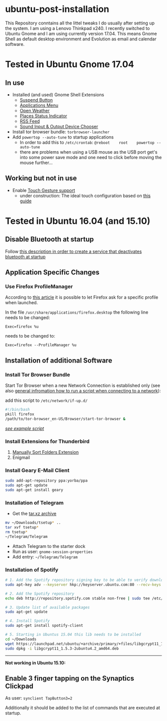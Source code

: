 # ubuntu-post-installation
This Repository conntains all the littel tweaks I do usually after setting up the system. I am using a Lenovo Thinkpad x240. I recently switched to Ubuntu Gnome and I am using currently version 17.04. This means Gnome Shell as default desktop environment and Evolution as email and calendar software.

# Tested in Ubuntu Gnome 17.04

## In use

- Installed (and used) Gnome Shell Extensions
  - [Suspend Button](https://extensions.gnome.org/extension/826/suspend-button/)
  - [Applications Menu](https://extensions.gnome.org/extension/6/applications-menu/)
  - [Open Weather](https://extensions.gnome.org/extension/750/openweather/)
  - [Places Status Indicator](https://extensions.gnome.org/extension/8/places-status-indicator/)
  - [RSS Feed](https://extensions.gnome.org/extension/948/rss-feed/)
  - [Sound Input & Output Device Chooser](https://extensions.gnome.org/extension/906/sound-output-device-chooser/)
- Install tor browser bundle: `torbrowser-launcher`
- Add `powertop --auto-tune` to startup applications
  - In order to add this to `/etc/crontab`: `@reboot 	root	powertop --auto-tune`
  - there are problems when using a USB mouse as the USB port get's into some power save mode and one need to click before moving the mouse further...


## Working but not in use

- Enable [Touch Gesture support](https://github.com/bulletmark/libinput-gestures)
  - under construction: The ideal touch configuration based on [this guide](https://wiki.gnome.org/Design/OS/Gestures)

# Tested in Ubuntu 16.04 (and 15.10)
## Disable Bluetooth at startup
Follow [this description in order to create a service that deactivates bluetooth at startup](https://wiki.ubuntuusers.de/Bluetooth/Einrichtung#Deaktivierung-beim-Start)

## Application Specific Changes

### Use Firefox ProfileManager

According to [this
article](https://developer.mozilla.org/en-US/Firefox/Multiple_profiles) it is possible to let Firefox ask for a specific
profile when launched.

In the file `/usr/share/applications/firefox.desktop` the following line needs to be changed:
```
Exec=firefox %u
```
needs to be changed to:
```
Exec=firefox --ProfileManager %u
```

## Installation of additional Software

### Install Tor Browser Bundle

Start Tor Browser when a new Network Connection is established only (see also [general infromation how to run a script when connecting to a network](https://wiki.ubuntu.com/OnNetworkConnectionRunScript)):

add this script to `/etc/network/if-up.d/`

```bash
#!/bin/bash
pkill firefox
/path/to/tor-browser_en-US/Browser/start-tor-browser &
```
*[see example script](https://github.com/jukey/ubuntu-post-installation/blob/master/scripts/restart-tor-browser.sh)*

### Install Extensions for Thunderbird

1. [Manually Sort Folders Extension](https://addons.mozilla.org/de/thunderbird/addon/manually-sort-folders/)
2. Enigmail

### Install Geary E-Mail Client

```bash
sudo add-apt-repository ppa:yorba/ppa
sudo apt-get update
sudo apt-get install geary
```
### Installation of Telegram
* Get the [tar.xz archive](https://desktop.telegram.org/)

```bash
mv ~/Downloads/tsetup* ..
tar xvf tsetup*
rm tsetup*
~/Telegram/Telegram
```

* Attach Telegram to the starter dock
* Run as user: ```gnome-session-properties```
* Add entry: ```~/Telegram/Telegram```

### Installation of Spotify

```bash
# 1. Add the Spotify repository signing key to be able to verify downloaded packages
sudo apt-key adv --keyserver hkp://keyserver.ubuntu.com:80 --recv-keys BBEBDCB318AD50EC6865090613B00F1FD2C19886

# 2. Add the Spotify repository
echo deb http://repository.spotify.com stable non-free | sudo tee /etc/apt/sources.list.d/spotify.list

# 3. Update list of available packages
sudo apt-get update

# 4. Install Spotify
sudo apt-get install spotify-client

# 5. Starting in Ubuntus 15.04 this lib needs to be installed
cd ~/Downloads
wget https://launchpad.net/ubuntu/+archive/primary/+files/libgcrypt11_1.5.3-2ubuntu4.2_amd64.deb
sudo dpkg -i libgcrypt11_1.5.3-2ubuntu4.2_amd64.deb
```

-----
**Not working in Ubuntu 15.10:**
## Enable 3 finger tapping on the Synaptics Clickpad

As user:
```synclient TapButton3=2```

Additionally it should be added to the list of commands that are executed at startup.
